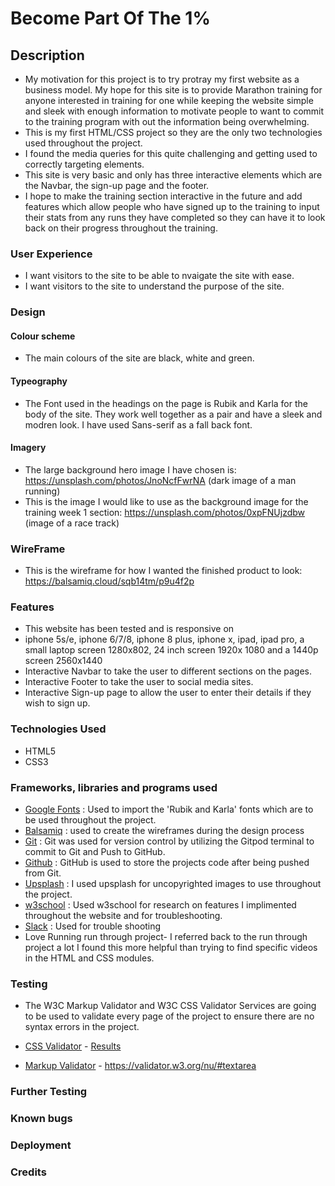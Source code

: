 # Become Part Of The 1% #

## Description ##
- My motivation for this project is to try protray my first website as a business model. My hope for this site is to provide Marathon training for anyone interested in training for one while keeping the website simple and sleek with enough information to motivate people to want to commit to the training program with out the information being overwhelming. 
- This is my first HTML/CSS project so they are the only two technologies used throughout the project. 
- I found the media queries for this quite challenging and getting used to correctly targeting elements. 
- This site is very basic and only has three interactive elements which are the Navbar, the sign-up page and the footer.
- I hope to make the training section interactive in the future and add features which allow people who have signed up to the training to input their stats from any runs they have completed so they can have it to look back on their progress throughout the training. 

### User Experience ###
- I want visitors to the site to be able to nvaigate the site with ease.
- I want visitors to the site to understand the purpose of the site.

### Design ###
#### Colour scheme ####
- The main colours of the site are black, white and green.

#### Typeography ####
- The Font used in the headings on the page is Rubik and Karla for the body of the site. They 
work well together as a pair and have a sleek and modren look. I have used Sans-serif as a fall back font. 

#### Imagery ####
 - The large background hero image I have chosen is: https://unsplash.com/photos/JnoNcfFwrNA (dark image of a man running)
 - This is the image I would like to use as the background image for the training week 1 section: https://unsplash.com/photos/0xpFNUjzdbw (image of a race track)

### WireFrame ###
- This is the wireframe for how I wanted the finished product to look:
https://balsamiq.cloud/sqb14tm/p9u4f2p


### Features ####
- This website has been tested and is responsive on 
- iphone 5s/e, iphone 6/7/8, iphone 8 plus, iphone x, ipad, ipad pro, a small laptop screen 1280x802, 24 inch screen 1920x
1080 and a 1440p screen 2560x1440
- Interactive Navbar to take the user to different sections on the pages.
- Interactive Footer to take the user to social media sites.
- Interactive Sign-up page to allow the user to enter their details if they wish to sign up. 

### Technologies Used ###
- HTML5
- CSS3

### Frameworks, libraries and programs used ###

- [Google Fonts](https://fonts.google.com/) : Used to import the 'Rubik and Karla' fonts which are to be used throughout the project.
- [Balsamiq](https://balsamiq.com/) : used to create the wireframes during the design process 
- [Git](https://git-scm.com/) : Git was used for version control by utilizing the Gitpod terminal to commit to Git and Push to GitHub.
- [Github](https://github.com/) : GitHub is used to store the projects code after being pushed from Git.
- [Upsplash](https://unsplash.com/s/photos/running-track) : I used upsplash for uncopyrighted images to use throughout the project.
- [w3school](https://www.w3schools.com/) : Used w3school for research on features I implimented throughout the website and for troubleshooting.
- [Slack](https://slack.com/intl/en-ie/) : Used for trouble shooting 
- Love Running run through project- I referred back to the run through project a lot I found this more helpful than trying to find specific videos in the HTML and CSS modules. 

### Testing ###

- The W3C Markup Validator and W3C CSS Validator Services are going to be  used to validate every page of the project to ensure there are no syntax errors in the project.

 - [CSS Validator](https://jigsaw.w3.org/css-validator/#validate_by_input) - [Results](http://jigsaw.w3.org/css-validator/images/vcss)
            
 - [Markup Validator](https://validator.w3.org/) - https://validator.w3.org/nu/#textarea 


### Further Testing ###

### Known bugs ###

### Deployment ###

### Credits ###







